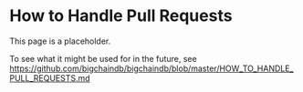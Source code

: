 # How to Handle Pull Requests

This page is a placeholder.

To see what it might be used for in the future, see https://github.com/bigchaindb/bigchaindb/blob/master/HOW_TO_HANDLE_PULL_REQUESTS.md
